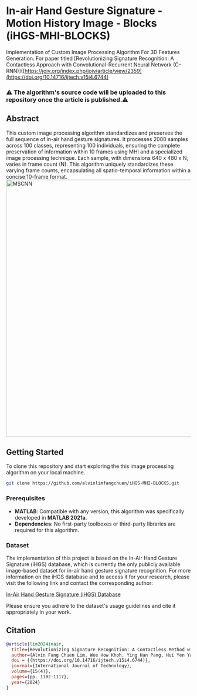 # In-air Hand Gesture Signature - Motion History Image - Blocks (iHGS-MHI-BLOCKS)
Implementation of Custom Image Processing Algorithm For 3D Features Generation. 
For paper titled [Revolutionizing Signature Recognition: A Contactless Approach with Convolutional-Recurrent Neural Network (C-RNN)]([https://joiv.org/index.php/joiv/article/view/2359](https://doi.org/10.14716/ijtech.v15i4.6744)
### ⚠️ The algorithm's source code will be uploaded to this repository once the article is published.⚠️
## Abstract
This custom image processing algorithm standardizes and preserves the full sequence of in-air hand gesture signatures. It processes 2000 samples across 100 classes, representing 100 individuals, ensuring the complete preservation of information within 10 frames using MHI and a specialized image processing technique. Each sample, with dimensions 640 x 480 x N, varies in frame count (N). This algorithm uniquely standardizes these varying frame counts, encapsulating all spatio-temporal information within a concise 10-frame format.
<img src="https://alvinlfc.com/image/iHGS-MHI-BLOCKS.jpg" width="600" height="700" alt="MSCNN">

## Getting Started

To clone this repository and start exploring the this image processing algorithm on your local machine.

```bash
git clone https://github.com/alvinlimfangchuen/iHGS-MHI-BLOCKS.git
```

### Prerequisites

- **MATLAB**: Compatible with any version,  this algorithm was specifically developed in **MATLAB 2021a**.
- **Dependencies**: No first-party toolboxes or third-party libraries are required for this algorithm.



### Dataset

The implementation of this project is based on the In-Air Hand Gesture Signature (iHGS) database, which is currently the only publicly available image-based dataset for in-air hand gesture signature recognition.
For more information on the iHGS database and to access it for your research, please visit the following link and contact the corresponding author:

[In-Air Hand Gesture Signature (iHGS) Database](https://www.ncbi.nlm.nih.gov/pmc/articles/PMC10439358/)

Please ensure you adhere to the dataset's usage guidelines and cite it appropriately in your work.

## Citation

```bibtex
@article{lim2024inair,
  title={Revolutionizing Signature Recognition: A Contactless Method with Convolutional Recurrent Neural Networks},
  author={Alvin Fang Chuen Lim, Wee How Khoh, Ying Han Pang, Hui Yen Yap},
  doi = {(https://doi.org/10.14716/ijtech.v15i4.6744)},
  journal={International Journal of Technology},
  volume={15(4)},
  pages={pp. 1102-1117},
  year={2024}
}
```
